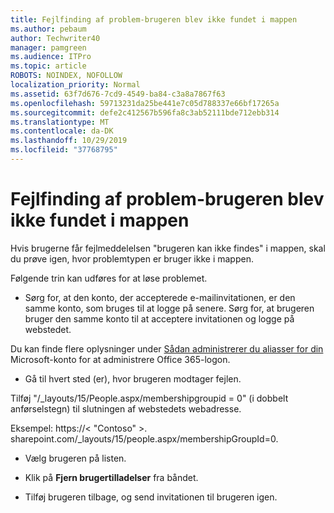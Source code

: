 ```yaml
---
title: Fejlfinding af problem-brugeren blev ikke fundet i mappen
ms.author: pebaum
author: Techwriter40
manager: pamgreen
ms.audience: ITPro
ms.topic: article
ROBOTS: NOINDEX, NOFOLLOW
localization_priority: Normal
ms.assetid: 63f7d676-7cd9-4549-ba84-c3a8a7867f63
ms.openlocfilehash: 59713231da25be441e7c05d788337e66bf17265a
ms.sourcegitcommit: defe2c412567b596fa8c3ab52111bde712ebb314
ms.translationtype: MT
ms.contentlocale: da-DK
ms.lasthandoff: 10/29/2019
ms.locfileid: "37768795"
---
```

# <a name="troubleshoot-issue---user-not-found-in-directory"></a>Fejlfinding af problem-brugeren blev ikke fundet i mappen

Hvis brugerne får fejlmeddelelsen "brugeren kan ikke findes" i mappen, skal du prøve igen, hvor problemtypen er bruger ikke i mappen.

Følgende trin kan udføres for at løse problemet.

- Sørg for, at den konto, der accepterede e-mailinvitationen, er den samme konto, som bruges til at logge på senere. Sørg for, at brugeren bruger den samme konto til at acceptere invitationen og logge på webstedet. 

Du kan finde flere oplysninger under [Sådan administrerer du aliasser for din</a> Microsoft-konto for at administrere Office 365-logon](https://support.microsoft.com/help/12407/microsoft-account-how-to-manage-aliases). 

- Gå til hvert sted (er), hvor brugeren modtager fejlen. 

Tilføj "/_layouts/15/People.aspx/membershipgroupid = 0" (i dobbelt anførselstegn) til slutningen af webstedets webadresse. 

Eksempel: https://< "Contoso" >. sharepoint.com/_layouts/15/people.aspx/membershipGroupId=0.

- Vælg brugeren på listen.

- Klik på **Fjern brugertilladelser** fra båndet. 
-  Tilføj brugeren tilbage, og send invitationen til brugeren igen.

